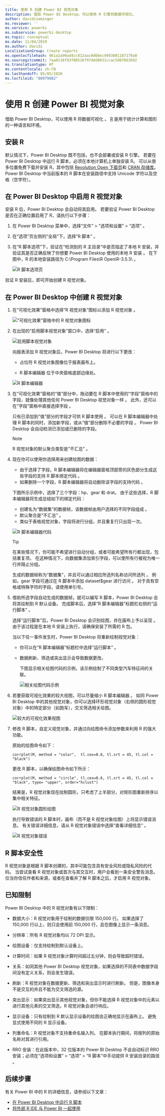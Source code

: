 ```yaml
---
title: 使用 R 创建 Power BI 视觉对象
description: 借助 Power BI Desktop，可以使用 R 引擎将数据可视化。
author: davidiseminger
ms.reviewer: ''
ms.service: powerbi
ms.subservice: powerbi-desktop
ms.topic: conceptual
ms.date: 11/04/2019
ms.author: davidi
LocalizationGroup: Create reports
ms.openlocfilehash: 061a2a99ad4cc812aac0d66ec4993001187179a0
ms.sourcegitcommit: 7aa0136f93f88516f97ddd8031ccac5d07863b92
ms.translationtype: HT
ms.contentlocale: zh-CN
ms.lasthandoff: 05/05/2020
ms.locfileid: "80979882"
---
```

# <a name="create-power-bi-visuals-using-r"></a>使用 R 创建 Power BI 视觉对象
借助 Power BI Desktop，可以使用 R 将数据可视化  。 [R](https://mran.revolutionanalytics.com/documents/what-is-r) 是用于统计计算和图形的一种语言和环境。

## <a name="install-r"></a>安装 R
默认情况下，Power BI Desktop 既不包括，也不会部署或安装 R 引擎。 若要在 Power BI Desktop 中运行 R 脚本，必须在本地计算机上单独安装 R。 可以从很多位置免费下载并安装 R，其中包括 [Revolution Open 下载页](https://mran.revolutionanalytics.com/download/)和 [CRAN 存储库](https://cran.r-project.org/bin/windows/base/)。 Power BI Desktop 中当前版本的 R 脚本在安装路径中支持 Unicode 字符以及空格（空字符）。

## <a name="enable-r-visuals-in-power-bi-desktop"></a>在 Power BI Desktop 中启用 R 视觉对象
安装 R 后，Power BI Desktop 会自动将其启用。 若要验证 Power BI Desktop 是否在正确位置启用了 R，请执行以下步骤： 

1. 在 Power BI Desktop 菜单中，选择“文件” > “选项和设置” > “选项”    。 

2. 在“选项”页左侧的“全局”下，选择“R 脚本”    。 

3. 在“R 脚本选项”下，验证在“检测到的 R 主目录”中是否指定了本地 R 安装，并验证其是否正确反映了你想要 Power BI Desktop 使用的本地 R 安装   。 在下图中，R 的本地安装路径为 C:\Program Files\R Open\R-3.5.3\\  。
   
   ![R 脚本选项页](media/desktop-r-visuals/r-visuals-2.png)

验证 R 安装后，即可开始创建 R 视觉对象。

## <a name="create-r-visuals-in-power-bi-desktop"></a>在 Power BI Desktop 中创建 R 视觉对象
1. 在“可视化效果”窗格中选择“R 视觉对象”图标以添加 R 视觉对象   。
   
   ![“可视化效果”窗格中的 R 视觉对象图标](media/desktop-r-visuals/r-visuals-3.png)

2. 在出现的“启用脚本视觉对象”窗口中，选择“启用”   。

   ![启用脚本视觉对象](media/desktop-r-visuals/r-visuals-10.png)

   向报表添加 R 视觉对象后，Power BI Desktop 将进行以下更改：
   
   - 占位符 R 视觉对象图像位于报表画布上。
   
   - R 脚本编辑器  位于中央窗格底部边缘处。
   
   ![R 脚本编辑器](media/desktop-r-visuals/r-visuals-4.png)

3. 在“可视化效果”窗格的“值”部分中，拖动要在 R 脚本中使用的“字段”窗格中的字段，就像处理其他任何 Power BI Desktop 视觉对象一样    。 此外，还可以在“字段”窗格中直接选择字段  。
    
    只有已添加到“值”部分的字段才可供 R 脚本使用  。 可以在 R 脚本编辑器中处理 R 脚本的同时，添加新字段，或从“值”部分删除不必要的字段   。 Power BI Desktop 会自动检测已添加或已删除的字段。
   
   > [!NOTE]
   > R 视觉对象的默认聚合类型是“不汇总”  。
   > 
   > 
   
4. 现在你可以使用你选择用来创建绘图的数据： 

    - 由于选择了字段，R 脚本编辑器将在编辑器窗格顶部旁的灰色部分生成这些字段的支持 R 脚本绑定代码  。
    - 如果删除一个字段，R 脚本编辑器将自动删除该字段的支持代码  。
   
   下图所示示例中，选择了三个字段：hp、gear 和 drat。 由于这些选择，R 脚本编辑器将生成总结如下的绑定代码：
   
   * 创建名为“数据集”的数据帧，该数据帧由用户选择的不同字段组成  。
   * 默认聚合是“不汇总”  。
   * 类似于表格视觉对象，字段将进行分组，并且重复行只出现一次。
   
   ![R 脚本编辑器代码](media/desktop-r-visuals/r-visuals-5.png)
   
   > [!TIP]
   > 在某些情况下，你可能不希望进行自动分组，或者可能希望所有行都出现，包括重复项。 在这种情况下，向数据集添加索引字段，可以使所有行被视为唯一行并阻止分组。
   > 
   > 
   
   生成的数据帧称为“数据集”，并且可以通过相应所选列名称访问所选列  。 例如，gear 字段可通过在 R 脚本中添加 dataset$gear 进行访问  。 对于具有空格或特殊字符的字段，请使用单引号。

5. 借助所选字段自动生成的数据帧，就可以编写 R 脚本，Power BI Desktop 会将其绘制到 R 默认设备。 完成脚本后，选择“R 脚本编辑器”标题栏右侧的“运行脚本”   。
   
    选择“运行脚本”后，Power BI Desktop 会识别绘图，并在画布上予以呈现  。 由于该过程是在本地 R 安装上执行，请确保安装了所需的 R 包。
   
   当以下任一事件发生时，Power BI Desktop 将重新绘制视觉对象：
   
   * 你可以在“R 脚本编辑器”标题栏中选择“运行脚本”   。
   * 数据刷新、筛选或突出显示会导致数据更改。

     下图显示相关绘图代码的示例，该示例绘制了不同类型汽车特征间的关联。

     ![相关绘图代码示例](media/desktop-r-visuals/r-visuals-6.png)

6. 若要获取可视化效果的较大视图，可以尽量缩小 R 脚本编辑器  。 如同 Power BI Desktop 中的其他视觉对象，你可以选择环形视觉对象（右侧的圆形视觉对象）中的特定部分（如跑车），交叉筛选相关绘图。

    ![较大的可视化效果视图](media/desktop-r-visuals/r-visuals-7.png)

7. 修改 R 脚本，自定义视觉对象，并通过向绘图命令添加参数来利用 R 的强大功能。

    原始的绘图命令如下：

    ```
    corrplot(M, method = "color",  tl.cex=0.6, tl.srt = 45, tl.col = "black")
    ```

    更改 R 脚本，以确保绘图命令如下所示：

    ```
    corrplot(M, method = "circle", tl.cex=0.6, tl.srt = 45, tl.col = "black", type= "upper", order="hclust")
    ```

    结果是，R 视觉对象现在绘制圆形，只考虑了上半部分，对矩形图重新排序以集中相关特征。

    ![R 视觉对象圆形绘图](media/desktop-r-visuals/r-visuals-8.png)

    执行导致错误的 R 脚本时，画布（而不是 R 视觉对象绘图）上将显示错误消息。 有关错误详细信息，请从 R 视觉对象错误中选择“查看详细信息”  。

    ![R 视觉对象错误](media/desktop-r-visuals/r-visuals-9.png)

## <a name="r-scripts-security"></a>R 脚本安全性 
R 视觉对象是根据 R 脚本创建的，其中可能包含具有安全风险或隐私风险的代码。 当尝试查看 R 视觉对象或首次与其交互时，用户会看到一条安全警告消息。 仅当你信任作者和来源，或者在查看并了解 R 脚本之后，才启用 R 视觉对象。


## <a name="known-limitations"></a>已知限制
Power BI Desktop 中的 R 视觉对象有以下限制：

* 数据大小：R 视觉对象用于绘制的数据仅限 150,000 行。 如果选择了 150,000 行以上，则只会使用前 150,000 行，且在图像上显示一条消息。

* 分辨率：所有 R 视觉对象均以 72 DPI 显示。

* 绘图设备：仅支持绘制到默认设备上。 

* 计算时间：如果 R 视觉对象计算时间超过五分钟，则会导致超时错误。

* 关系：如同其他 Power BI Desktop 视觉对象，如果选择的不同表中数据字段间没有定义关系，则会发生错误。

* 刷新：R 视觉对象在数据更新、筛选和突出显示时进行刷新。 但是，图像本身不是交互的并且不能为交叉筛选的源。

* 突出显示：如果突出显示其他视觉对象，但你不能选择 R 视觉对象中的元素以进行其他元素的交叉筛选，R 视觉对象会进行响应。

* 显示设备：只有绘制到 R 默认显示设备的绘图会正确地显示在画布上。 避免显式使用不同的 R 显示设备。

* 列重命名：R 视觉对象不支持重命名输入列。 在脚本执行期间，将按列的原始名称对其进行引用。

* RRO 安装：在此版本中，32 位版本的 Power BI Desktop 不会自动标识 RRO 安装；必须在“选项和设置” > “选项” > “R 脚本”中手动提供 R 安装目录的路径    。

## <a name="next-steps"></a>后续步骤
有关 Power BI 中的 R 的详细信息，请参阅以下文章：

* [在 Power BI Desktop 中运行 R 脚本](desktop-r-scripts.md)
* [将外部 R IDE 与 Power BI 一起使用](desktop-r-ide.md)

